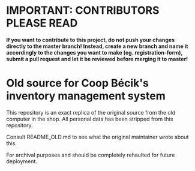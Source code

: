 # IMPORTANT: CONTRIBUTORS PLEASE READ
**If you want to contribute to this project, do not push your changes directly to the master branch! Instead, create a new branch and name it accordingly to the changes you want to make (eg. registration-form), submit a pull request and let it be reviewed before merging it to master!**

# Old source for Coop Bécik's inventory management system
This repository is an exact replica of the original source from the old computer in the shop.
All personal data has been stripped from this repository.

Consult README_OLD.md to see what the original maintainer wrote about this.

For archival purposes and should be completely rehaulted for future deployment.
